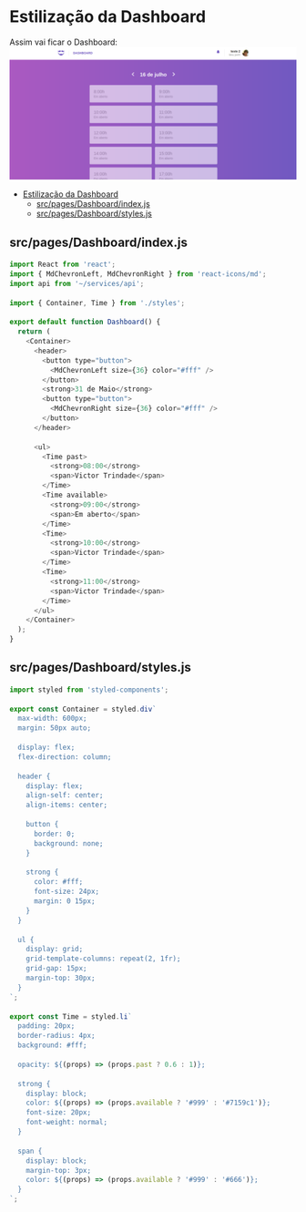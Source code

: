 # Estilização da Dashboard

Assim vai ficar o Dashboard:
![](img1.png)

<!-- TOC -->

- [Estilização da Dashboard](#estilização-da-dashboard)
  - [src/pages/Dashboard/index.js](#srcpagesdashboardindexjs)
  - [src/pages/Dashboard/styles.js](#srcpagesdashboardstylesjs)

<!-- /TOC -->

## src/pages/Dashboard/index.js

```javascript
import React from 'react';
import { MdChevronLeft, MdChevronRight } from 'react-icons/md';
import api from '~/services/api';

import { Container, Time } from './styles';

export default function Dashboard() {
  return (
    <Container>
      <header>
        <button type="button">
          <MdChevronLeft size={36} color="#fff" />
        </button>
        <strong>31 de Maio</strong>
        <button type="button">
          <MdChevronRight size={36} color="#fff" />
        </button>
      </header>

      <ul>
        <Time past>
          <strong>08:00</strong>
          <span>Victor Trindade</span>
        </Time>
        <Time available>
          <strong>09:00</strong>
          <span>Em aberto</span>
        </Time>
        <Time>
          <strong>10:00</strong>
          <span>Victor Trindade</span>
        </Time>
        <Time>
          <strong>11:00</strong>
          <span>Victor Trindade</span>
        </Time>
      </ul>
    </Container>
  );
}
```

## src/pages/Dashboard/styles.js

```javascript
import styled from 'styled-components';

export const Container = styled.div`
  max-width: 600px;
  margin: 50px auto;

  display: flex;
  flex-direction: column;

  header {
    display: flex;
    align-self: center;
    align-items: center;

    button {
      border: 0;
      background: none;
    }

    strong {
      color: #fff;
      font-size: 24px;
      margin: 0 15px;
    }
  }

  ul {
    display: grid;
    grid-template-columns: repeat(2, 1fr);
    grid-gap: 15px;
    margin-top: 30px;
  }
`;

export const Time = styled.li`
  padding: 20px;
  border-radius: 4px;
  background: #fff;

  opacity: ${(props) => (props.past ? 0.6 : 1)};

  strong {
    display: block;
    color: ${(props) => (props.available ? '#999' : '#7159c1')};
    font-size: 20px;
    font-weight: normal;
  }

  span {
    display: block;
    margin-top: 3px;
    color: ${(props) => (props.available ? '#999' : '#666')};
  }
`;
```
